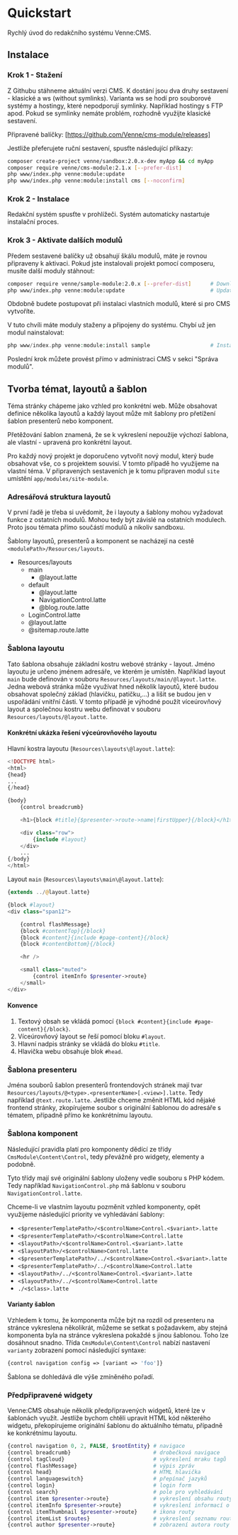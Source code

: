 # Quickstart

Rychlý úvod do redakčního systému Venne:CMS.



## Instalace

### Krok 1 - Stažení

Z Githubu stáhneme aktuální verzi CMS. K dostání jsou dva druhy sestavení - klasické a ws (without symlinks). Varianta ws se hodí pro souborové systémy a hostingy, které nepodporují symlinky. Například hostingy s FTP apod. Pokud se symlinky nemáte problém, rozhodně využijte klasické sestavení.

Připravené balíčky: [https://github.com/Venne/cms-module/releases]

Jestliže přeferujete ruční sestavení, spusťte následující příkazy:

```bash
composer create-project venne/sandbox:2.0.x-dev myApp && cd myApp
composer require venne/cms-module:2.1.x [--prefer-dist]
php www/index.php venne:module:update
php www/index.php venne:module:install cms [--noconfirm]
```


### Krok 2 - Instalace

Redakční systém spusťte v prohlížeči. Systém automaticky nastartuje instalační proces.


### Krok 3 - Aktivate dalších modulů

Předem sestavené balíčky už obsahují škálu modulů, máte je rovnou připraveny k aktivaci. Pokud jste instalovali projekt pomocí composeru, musíte další moduly stáhnout:

```bash
composer require venne/sample-module:2.0.x [--prefer-dist]      # Download module
php www/index.php venne:module:update                           # Update local database of modules
```

Obdobně budete postupovat při instalaci vlastních modulů, které si pro CMS vytvoříte.

V tuto chvíli máte moduly staženy a připojeny do systému. Chybí už jen modul nainstalovat:

```php
php www/index.php venne:module:install sample                   # Install module
```

Poslední krok můžete provést přímo v administraci CMS v sekci "Správa modulů".



## Tvorba témat, layoutů a šablon

Téma stránky chápeme jako vzhled pro konkrétní web. Může obsahovat definice několika layoutů a každý layout může mít šablony pro přetížení šablon presenterů nebo komponent.

Přetěžování šablon znamená, že se k vykreslení nepoužije výchozí šablona, ale vlastní - upravená pro konkrétní layout.

Pro každý nový projekt je doporučeno vytvořit nový modul, který bude obsahovat vše, co s projektem souvisí. V tomto případě ho využijeme na vlastní téma. V připravených sestaveních je k tomu připraven modul `site` umístění `app/modules/site-module`.


### Adresářová struktura layoutů

V první řadě je třeba si uvědomit, že i layouty a šablony mohou vyžadovat funkce z ostatních modulů. Mohou tedy být závislé na ostatních modulech. Proto jsou témata přímo součástí modulů a nikoliv sandboxu.

Šablony layoutů, presenterů a komponent se nacházejí na cestě `<modulePath>/Resources/layouts`.

- Resources/layouts
	- main
		- @layout.latte
	- default
		- @layout.latte
		- NavigationControl.latte
		- @blog.route.latte
	- LoginControl.latte
	- @layout.latte
	- @sitemap.route.latte


### Šablona layoutu

Tato šablona obsahuje základní kostru webové stránky - layout. Jméno layoutu je určeno jménem adresáře, ve kterém je umístěn. Například layout `main` bude definován v souboru `Resources/layouts/main/@layout.latte`. Jedna webová stránka může využívat hned několik layoutů, které budou obsahovat společný základ (hlavičku, patičku,...) a lišit se budou jen v uspořádání vnitřní části. V tomto případě je výhodné použít víceúrovňový layout a společnou kostru webu definovat v souboru `Resources/layouts/@layout.latte`.


#### Konkrétní ukázka řešení výceúrovňového layoutu

Hlavní kostra layoutu (`Resources\layouts\@layout.latte`):

```php
<!DOCTYPE html>
<html>
{head}
...
{/head}

{body}
	{control breadcrumb}

	<h1>{block #title}{$presenter->route->name|firstUpper}{/block}</h1>

	<div class="row">
		{include #layout}
	</div>
	...
{/body}
</html>
```

Layout `main` (`Resources\layouts\main\@layout.latte`):

```php
{extends ../@layout.latte}

{block #layout}
<div class="span12">

	{control flashMessage}
	{block #contentTop}{/block}
	{block #content}{include #page-content}{/block}
	{block #contentBottom}{/block}

	<hr />

	<small class="muted">
		{control itemInfo $presenter->route}
	</small>
</div>
```


#### Konvence

1. Textový obsah se vkládá pomocí `{block #content}{include #page-content}{/block}`.
2. Víceúrovňový layout se řeší pomocí bloku `#layout`.
3. Hlavní nadpis stránky se vkládá do bloku `#title`.
4. Hlavička webu obsahuje blok `#head`.


### Šablona presenteru

Jména souborů šablon presenterů frontendových stránek mají tvar `Resources/layouts/@<type>.<presenterName>[.<view>].latte`. Tedy například `@text.route.latte`. Jestliže chceme změnit HTML kód nějaké frontend stránky, zkopírujeme soubor s originální šablonou do adresáře s tématem, případně přímo ke konkrétnímu layoutu. 


### Šablona komponent

Následující pravidla platí pro komponenty dědící ze třídy `CmsModule\Content\Control`, tedy převážně pro widgety, elementy a podobně.

Tyto třídy mají své originální šablony uloženy vedle souboru s PHP kódem. Tedy například `NavigationControl.php` má šablonu v souboru `NavigationControl.latte`.

Chceme-li ve vlastním layoutu pozměnit vzhled komponenty, opět využijeme následující priority ve vyhledávání šablony:

- `<$presenterTemplatePath>/<$controlName>Control.<$variant>.latte`
- `<$presenterTemplatePath>/<$controlName>Control.latte`
- `<$layoutPath>/<$controlName>Control.<$variant>.latte`
- `<$layoutPath>/<$controlName>Control.latte`
- `<$presenterTemplatePath>/../<$controlName>Control.<$variant>.latte`
- `<$presenterTemplatePath>/../<$controlName>Control.latte`
- `<$layoutPath>/../<$controlName>Control.<$variant>.latte`
- `<$layoutPath>/../<$controlName>Control.latte`
- `./<$class>.latte`


#### Varianty šablon

Vzhledem k tomu, že komponenta může být na rozdíl od presenteru na stránce vykreslena několikrát, můžeme se setkat s požadavkem, aby stejná komponenta byla na stránce vykreslena pokaždé s jinou šablonou. Toho lze dosáhnout snadno. Třída `CmsModule\Content\Control` nabízí nastavení `varianty` zobrazení pomocí následující syntaxe:

```php
{control navigation config => [variant => 'foo']}
```

Šablona se dohledává dle výše zmíněného pořadí.


### Předpřipravené widgety

Venne:CMS obsahuje několik předpřipravených widgetů, které lze v šablonách využít. Jestliže bychom chtěli upravit HTML kód některého widgetu, překopírujeme originální šablonu do aktuálního tématu, případně ke konkrétnímu layoutu.

```php
{control navigation 0, 2, FALSE, $rootEntity} # navigace
{control breadcrumb}                          # drobečková navigace
{control tagCloud}                            # vykreslení mraku tagů
{control flashMessage}                        # výpis zpráv
{control head}                                # HTML hlavička
{control languageswitch}                      # přepínač jazyků
{control login}                               # login form
{control search}                              # pole pro vyhledávání
{control item $presenter->route}              # vykreslení obsahu routy
{control itemInfo $presenter->route}          # vykreslení informací o routě
{control itemThumbnail $presenter->route}     # ikona routy
{control itemList $routes}                    # vykreslení seznamu rout
{control author $presenter->route}            # zobrazení autora routy
```
